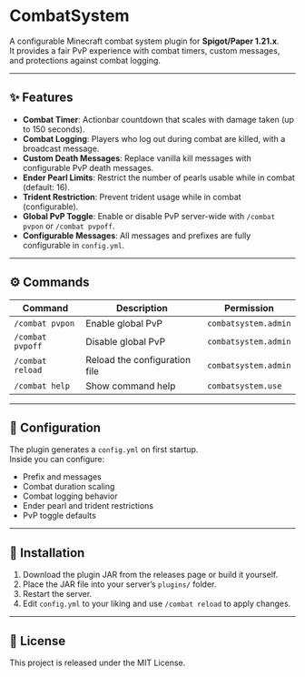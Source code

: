 # CombatSystem

A configurable Minecraft combat system plugin for **Spigot/Paper 1.21.x**.  
It provides a fair PvP experience with combat timers, custom messages, and protections against combat logging.

---

## ✨ Features
- **Combat Timer**: Actionbar countdown that scales with damage taken (up to 150 seconds).
- **Combat Logging**: Players who log out during combat are killed, with a broadcast message.
- **Custom Death Messages**: Replace vanilla kill messages with configurable PvP death messages.
- **Ender Pearl Limits**: Restrict the number of pearls usable while in combat (default: 16).
- **Trident Restriction**: Prevent trident usage while in combat (configurable).
- **Global PvP Toggle**: Enable or disable PvP server-wide with `/combat pvpon` or `/combat pvpoff`.
- **Configurable Messages**: All messages and prefixes are fully configurable in `config.yml`.

---

## ⚙️ Commands
| Command              | Description                        | Permission             |
|----------------------|------------------------------------|------------------------|
| `/combat pvpon`      | Enable global PvP                  | `combatsystem.admin`   |
| `/combat pvpoff`     | Disable global PvP                 | `combatsystem.admin`   |
| `/combat reload`     | Reload the configuration file      | `combatsystem.admin`   |
| `/combat help`       | Show command help                  | `combatsystem.use`     |

---

## 📂 Configuration
The plugin generates a `config.yml` on first startup.  
Inside you can configure:
- Prefix and messages
- Combat duration scaling
- Combat logging behavior
- Ender pearl and trident restrictions
- PvP toggle defaults

---

## 🔧 Installation
1. Download the plugin JAR from the releases page or build it yourself.
2. Place the JAR file into your server’s `plugins/` folder.
3. Restart the server.
4. Edit `config.yml` to your liking and use `/combat reload` to apply changes.

---

## 📝 License
This project is released under the MIT License.
